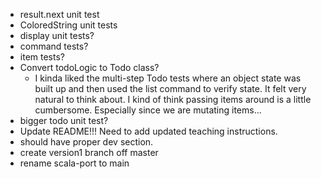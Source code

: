 - result.next unit test
- ColoredString unit tests
- display unit tests?
- command tests?
- item tests?
- Convert todoLogic to Todo class?
    - I kinda liked the multi-step Todo tests where an object state was built up and then used the list command to verify state.  It felt very natural to think about.  I kind of think passing items around is a little cumbersome.  Especially since we are mutating items...
- bigger todo unit test?
- Update README!!!  Need to add updated teaching instructions.
- should have proper dev section.
- create version1 branch off master
- rename scala-port to main
